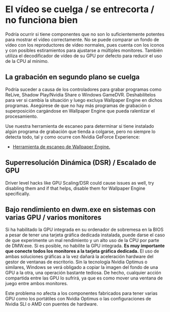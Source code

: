 # El vídeo se cuelga / se entrecorta / no funciona bien

Podría ocurrir si tiene componentes que no son lo suficientemente potentes para mostrar el vídeo correctamente. No se puede comparar un fondo de vídeo con los reproductores de vídeo normales, pues cuenta con los iconos y con posibles estiramientos para ajustarse a múltiples monitores. También utiliza el decodificador de vídeo de su GPU por defecto para reducir el uso de la CPU al mínimo.

## La grabación en segundo plano se cuelga
Podría suceder a causa de los controladores para grabar programas como ReLive, Shadow Play/Nvidia Share o Windows GameDVR. Deshabilítelos para ver si cambia la situación y luego excluya Wallpaper Engine en dichos programas. Asegúrese de que no hay más programas de grabación o superposición cargándose en Wallpaper Engine que pueda ralentizar el procesamiento.

Use nuestra herramienta de escaneo para determinar si tiene instalado algún programa de grabación que tienda a colgarse, pero no siempre lo detecta todo, tal y como ocurre con Nvidia GeForce Experience:

* [Herramienta de escaneo de Wallpaper Engine.](/debug/scantool.html)

## Superresolución Dinámica (DSR) / Escalado de GPU
Driver level hacks like GPU Scaling/DSR could cause issues as well, try disabling them and if that helps, disable them for Wallpaper Engine specifically.

## Bajo rendimiento en dwm.exe en sistemas con varias GPU / varios monitores
Si ha habilitado la GPU integrada en su ordenador de sobremesa en la BIOS a pesar de tener una tarjeta gráfica dedicada instalada, puede darse el caso de que experimente un mal rendimiento y un alto uso de la CPU por parte de DMW.exe. Si es posible, no habilite la GPU integrada. **Es muy importante que conecte todos los monitores a la tarjeta gráfica dedicada.** El uso de ambas soluciones gráficas a la vez dañará la aceleración hardware del gestor de ventanas de escritorio. Sin la tecnología Nvidia Optimus o similares, Windows se verá obligado a copiar la imagen del fondo de una GPU a la otra, una operación bastante tediosa. De hecho, cualquier acción compartida entre las GPU lo sufrirá, ya que es como mover una ventana de juego entre ambos monitores.

Este problema no afecta a los componentes fabricados para tener varias GPU como los portátiles con Nvidia Optimus o las configuraciones de Nvidia SLI o AMD con puentes de hardware.